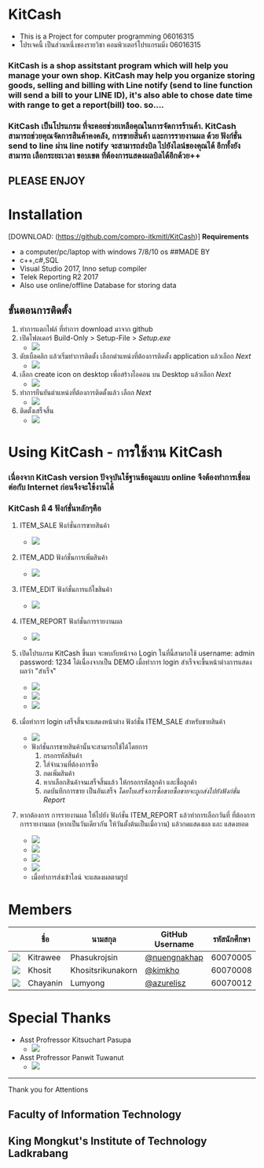 # KitCash

* This is a Project for computer programming 06016315
* โปรเจคนี้ เป็นส่วนหนึ่งของรายวิชา คอมพิวเตอร์โปรแกรมมิ่ง 06016315

### KitCash is a shop assitstant program which will help you manage your own shop. KitCash may help you organize storing goods, selling and billing with Line notify (send to line function will send a bill to your LINE ID), it's also able to chose date time with range to get a report(bill) too. so....
### KitCash เป็นโปรแกรม ที่จะคอยช่วยเหลือคุณในการจัดการร้านค้า. KitCash สามารถช่วยคุณจัดการสินค้าคงคลัง, การขายสินค้า และการรายงานผล ด้วย ฟังก์ชั่น send to line ผ่าน line notify จะสามารถส่งบิล ไปยังไลน์ของคุณได้ อีกทั้งยังสามารถ เลือกระยะเวลา ขอบเขต ที่ต้องการแสดงผลบิลได้อีกด้วย++ 
## PLEASE ENJOY

# Installation
[DOWNLOAD: (https://github.com/compro-itkmitl/KitCash)]
**Requirements**
* a computer/pc/laptop with windows 7/8/10 os
##MADE BY
* c++,c#,SQL
* Visual Studio 2017, Inno setup compiler
* Telek Reporting R2 2017
* Also use online/offline Database for storing data  
## ขั้นตอนการติดตั้ง
1. ทำการแตกไฟล์ ที่ทำการ download มาจาก github
2. เปิดโฟลเดอร์ Build-Only > Setup-File > *Setup.exe*
    - ![](Pics/Capture1.PNG)
3. ดับเบิ้ลคลิก แล้วเริ่มทำการติดตั้ง เลือกตำแหน่งที่ต้องการติดตั้ง application แล้วเลือก *Next*
    - ![](Pics/ins1.png)
4. เลือก create icon on desktop เพื่อสร้างไอคอน บน Desktop แล้วเลือก *Next*
    - ![](Pics/ins2.png)
5. ทำการยืนยันตำแหน่งที่ต้องการติดตั้งแล้ว เลือก *Next*
    - ![](Pics/ins3.png)
6. ติดตั้งเสร็จสิ้น
    - ![](Pics/ins4.png)
# Using KitCash - การใช้งาน KitCash
### เนื่องจาก KitCash version ปัจจุบันใช้ฐานข้อมูลแบบ online จึงต้องทำการเชื่อมต่อกับ Internet ก่อนจึงจะใช้งานได้
### KitCash มี 4 ฟังก์ชั่นหลักๆคือ 
1. ITEM_SALE ฟังก์ชั่นการขายสินค้า
    - ![](Pics/use3.png)
2. ITEM_ADD ฟังก์ชั่นการเพิ่มสินค้า
    - ![](Pics/use4.png)
3. ITEM_EDIT ฟังก์ชั่นการแก้ไขสินค้า
    - ![](Pics/use5.png)
4. ITEM_REPORT ฟังก์ชั่นการรายงานผล
    - ![](Pics/sl4.png)

1. เปิดโปรแกรม KitCash ขึ้นมา จะพบกับหน้าจอ Login ในที่นี้สามรถใช้ username: admin password: 1234 ได้เนื่องจากเป็น DEMO เมื่อทำการ login สำเร็จจะขึ้นหน้าต่างการแสดงผลว่า "สำเร็จ"
    - ![](Pics/login1.png)
    - ![](Pics/login2.png)
    - ![](Pics/login3.png)
2. เมื่อทำการ login เสร็จสิ้นจะแสดงหน้าต่าง ฟังก์ชั่น ITEM_SALE สำหรับขายสินค้า
    - ![](Pics/use3.png)
    - ฟังก์ชั่นการขายสินค้านั้นจะสามารถใช้ได้โดยการ
        1. กรอกรหัสสินค้า
        2. ใส่จำนวนที่ต้องการซื้อ
        3. กดเพิ่มสินค้า
        4. หากเลือกสินค้าจนเสร็จสิ้นแล้ว ให้กรอกรหัสลูกค้า และชื่อลูกค้า
        5. กดบันทึกการขาย เป็นอันเสร็จ
        *โดยใบเสร็จการซื้อขายซื้อขายจะถูกส่งไปยังฟังก์ชั่น Report*
3. หากต้องการ การรายงานผล ให้ไปยัง ฟังก์ชั่น ITEM_REPORT แล้วทำการเลือกวันที่ ที่ต้องการ การรายงานผล (หากเป็นวันเดียวกัน ให้วันตั้งต้นเป็นเมื่อวาน) แล้วกดแสดงผล และ แสดงยอด 
    - ![](Pics/sl4.png)
    - ![](Pics/sl5.png)
    - ![](Pics/sl6.png)
    - ![](Pics/sell7.PNG)
    - เมื่อทำการส่งเข้าไลน์ จะแสดงผลตามรูป
# Members
|  |ชื่อ|นามสกุล|GitHub Username|รหัสนักศึกษา|
|:-:|--|------|---------------|---------|
|![](Pics/onez.jpg)|Kitrawee|Phasukrojsin|[@nuengnakhap](https://github.com/nuengnakhap)|60070005|
|![](Pics/kim.jpg)|Khosit|Khositsrikunakorn|[@kimkho](https://github.com/kimkho)|60070008|
|![](Pics/phee.jpg)|Chayanin|Lumyong|[@azurelisz](https://github.com/azurelisz)|60070012|
# Special Thanks
* Asst Profressor Kitsuchart Pasupa
    - ![](Pics/ksc.jpg)
* Asst Profressor Panwit Tuwanut
    - ![](Pics/pw.jpg)
----------------------------------------
Thank you for Attentions

## Faculty of Information Technology 
## King Mongkut's Institute of Technology Ladkrabang
